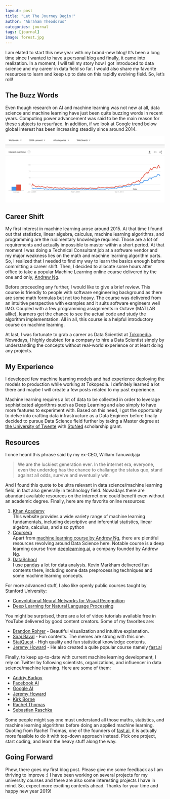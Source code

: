 ```yaml
---
layout: post
title: "Let The Journey Begin!"
author: "Abraham Theodorus"
categories: journal
tags: [journal]
image: forest.jpg
---
```


I am elated to start this new year with my brand-new blog! It’s been a long time since I wanted to have a personal blog and finally, it came into realization. In a moment, I will tell my story how I got introduced to data science and my career in data field so far. I would also share my favorite resources to learn and keep up to date on this rapidly evolving field. So, let’s roll!

## The Buzz Words

Even though research on AI and machine learning was not new at all, data science and machine learning have just been quite buzzing words in recent years. Computing power advancement was said to be the main reason for these subjects to resurface. In addition, if we look at Google trend below global interest has been increasing steadily since around 2014.

![alt text](/assets/img/posts/2019/jan/ds-ml-google-trend.png "Google Trend")

## Career Shift

My first interest in machine learning arose around 2015. At that time I found out that statistics, linear algebra, calculus, machine learning algorithms, and programming are the rudimentary knowledge required. Those are a lot of requirements and actually impossible to master within a short period. At that moment I was doing a Technical Consultant job at a software vendor and my major weakness lies on the math and machine learning algorithm parts. So, I realized that I needed to find my way to learn the basics enough before committing a career shift. Then, I decided to allocate some hours after office to take a popular Machine Learning online course delivered by the one and only, [Andrew Ng](https://www.coursera.org/learn/machine-learning). 

Before proceeding any further, I would like to give a brief review. This course is friendly to people with software engineering background as there are some math formulas but not too heavy. The course was delivered from an intuitive perspective with examples and it suits software engineers well IMO. Coupled with a few programming assignments in Octave (MATLAB alike), learners get the chance to see the actual code and study the algorithm implementation. All in all, this course is a helpful introductory course on machine learning.

At last, I was fortunate to grab a career as Data Scientist at [Tokopedia](https://tokopedia.com). Nowadays, I highly doubted for a company to hire a Data Scientist simply by understanding the concepts without real-world experience or at least doing any projects.

## My Experience

I developed few machine learning models and had experience deploying the models to production while working at Tokopedia. I definitely learned a lot there and maybe I will create a few posts related to my past experience.

Machine learning requires a lot of data to be collected in order to leverage sophisticated algorithms such as Deep Learning and also simply to have more features to experiment with. Based on this need, I got the opportunity to delve into crafting data infrastructure as a Data Engineer before finally decided to pursue Data Science field further by taking a Master degree at [the University of Twente](https://www.utwente.nl/en) with [StuNed](http://www.nesoindonesia.or.id/beasiswa/stuned) scholarship grant.

## Resources

I once heard this phrase said by my ex-CEO, William Tanuwidjaja

> We are the luckiest generation ever. In the internet era, everyone, even the underdog has the chance to challange the status quo, stand against all odds, survive and eventually win.

And I found this quote to be ultra relevant in data science/machine learning field, in fact also generally in technology field. Nowadays there are abundant available resources on the internet one could benefit even without an academic degree. Finally, here are my favorite online resources:

1. [Khan Academy](https://khanacademy.com) <br> This website provides a wide variety range of machine learning fundamentals, including descriptive and inferential statistics, linear algebra, calculus, and also python
2. [Coursera](https://www.coursera.org) <br> Apart from [machine learning course by Andrew Ng](https://www.coursera.org/learn/machine-learning), there are plentiful resources revolving around Data Science here. Notable course is a deep learning course from [deeplearning.ai](https://deeplearning.ai), a company founded by Andrew Ng. 
3. [DataSchool](https://www.dataschool.io/) <br> I use [pandas](https://www.dataschool.io/) a lot for data analysis. Kevin Markham delivered fun contents there, including some data preprocessing techniques and some machine learning concepts.

For more advanced stuff, I also like openly public courses taught by Stanford University:
- [Convolutional Neural Networks for Visual Recognition](http://cs231n.stanford.edu/)
- [Deep Learning for Natural Language Processing](http://cs224d.stanford.edu/)

You might be surprised, there are a lot of video tutorials available free in YouTube delivered by good content creators. Some of my favorites are:
- [Brandon Rohrer](https://www.youtube.com/channel/UCsBKTrp45lTfHa_p49I2AEQ) - Beautiful visualization and intuitive explanation.
- [Siraj Raval](https://www.youtube.com/channel/UCWN3xxRkmTPmbKwht9FuE5A) - Fun contents. The memes are strong with this one.
- [StatQuest](https://www.youtube.com/channel/UCtYLUTtgS3k1Fg4y5tAhLbw) - High quality and fun statistical knowledge contents.
- [Jeremy Howard](https://www.youtube.com/channel/UCX7Y2qWriXpqocG97SFW2OQ) - He also created a quite popular course namely [fast.ai](https://fast.ai)

Finally, to keep up-to-date with current machine learning development, I rely on Twitter by following scientists, organizations, and influencer in data science/machine learning. Here are some of them:

- [Andriy Burkov](https://twitter.com/burkov)
- [Facebook AI](https://twitter.com/facebookai)
- [Google AI](https://twitter.com/GoogleAI)
- [Jeremy Howard](https://twitter.com/jeremyphoward)
- [Kirk Borne](https://twitter.com/KirkDBorne)
- [Rachel Thomas](https://twitter.com/math_rachel[)
- [Sebastian Raschka](https://twitter.com/rasbt)

Some people might say one must understand all those maths, statistics, and machine learning algorithms before doing an applied machine learning. Quoting from Rachel Thomas, one of the founders of [fast.ai](https://fast.ai), it is actually more feasible to do it with top-down approach instead. Pick one project, start coding, and learn the heavy stuff along the way.

## Going Forward

Phew, there goes my first blog post. Please give me some feedback as I am thriving to improve :) I have been working on several projects for my university courses and there are also some interesting projects I have in mind. So, expect more exciting contents ahead. Thanks for your time and happy new year 2019!